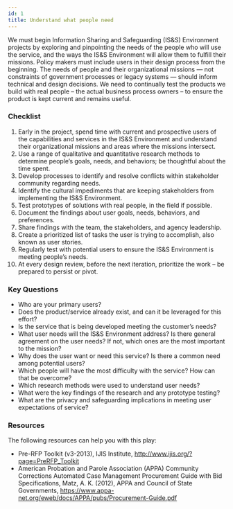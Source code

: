 ```yaml
---
id: 1
title: Understand what people need
---
```


We must begin Information Sharing and Safeguarding (IS&S) Environment projects by exploring and pinpointing the needs of the people who will use the service, and the ways the IS&S Environment will allow them to fulfill their missions. Policy makers must include users in their design process from the beginning. The needs of people and their organizational missions — not constraints of government processes or legacy systems — should inform technical and design decisions. We need to continually test the products we build with real people – the actual business process owners – to ensure the product is kept current and remains useful.

### Checklist
1. Early in the project, spend time with current and prospective users of the capabilities and services in the IS&S Environment and understand their organizational missions and areas where the missions intersect.
2. Use a range of qualitative and quantitative research methods to determine people’s goals, needs, and behaviors; be thoughtful about the time spent.
3. Develop processes to identify and resolve conflicts within stakeholder community regarding needs.
4. Identify the cultural impediments that are keeping stakeholders from implementing the IS&S Environment.
5. Test prototypes of solutions with real people, in the field if possible.
6. Document the findings about user goals, needs, behaviors, and preferences.
7. Share findings with the team, the stakeholders, and agency leadership.
8. Create a prioritized list of tasks the user is trying to accomplish, also known as user stories.
9. Regularly test with potential users to ensure the IS&S Environment is meeting people’s needs.
10. At every design review, before the next iteration, prioritize the work – be prepared to persist or pivot.

### Key Questions
- Who are your primary users?
- Does the product/service already exist, and can it be leveraged for this effort?
- Is the service that is being developed meeting the customer’s needs?
- What user needs will the IS&S Environment address? Is there general agreement on the user needs? If not, which ones are the most important to the mission?
- Why does the user want or need this service? Is there a common need among potential users?
- Which people will have the most difficulty with the service? How can that be overcome?
- Which research methods were used to understand user needs?
- What were the key findings of the research and any prototype testing?
- What are the privacy and safeguarding implications in meeting user expectations of service?

### Resources
The following resources can help you with this play:
- Pre-RFP Toolkit (v3-2013), IJIS Institute, http://www.ijis.org/?page=PreRFP_Toolkit
- American Probation and Parole Association (APPA) Community Corrections Automated Case Management Procurement Guide with Bid Specifications, Matz, A. K. (2012), APPA and Council of State Governments, https://www.appa-net.org/eweb/docs/APPA/pubs/Procurement-Guide.pdf

